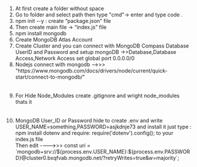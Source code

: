 <ol>
    <li>At first create a folder without space</li>
    <li>Go to folder and select path then type "cmd"-> enter and type code .</li>
    <li>npm init --y : create “package.json” file</li>
    <li>Then create main file -> “index.js” file</li>
    <li>npm install mongodb</li>
    <li>Create MongoDB Atlas Account</li>
    <li>Create Cluster and you can connect with MongoDB Compass Database UserID and Password and setup mongoDB ->>Database,Database Access,Network Access set global port 0.0.0.0/0 </li>
    <li>Nodejs connect with mongodb —>>> "https://www.mongodb.com/docs/drivers/node/current/quick-start/connect-to-mongodb/"</li> </br></br>
    <li>For Hide Node_Modules create .gitignore and wright node_modules thats it</li></br></br>
    <li>MongoDB User_ID or Password hide to create .env and write USER_NAME=something,PASSWORD=asjkdnje73 and install it just type : npm install dotenv and require: require('dotenv').config(); to your index.js file</br> 
    Then edit ---->>> const uri = `mongodb+srv://${process.env.USER_NAME}:${process.env.PASSWORD}@cluster0.bxqfvab.mongodb.net/?retryWrites=true&w=majority`;
    </li>

</ol>